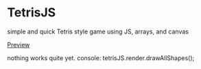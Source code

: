 # TetrisJS
simple and quick Tetris style game using JS, arrays, and canvas

[Preview](https://htmlpreview.github.io/?https://github.com/acidburner/TetrisJS/blob/master/TetrisJS.html)

nothing works quite yet. console: tetrisJS.render.drawAllShapes();
